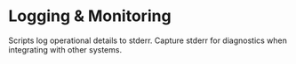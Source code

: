 # Logging & Monitoring

Scripts log operational details to stderr. Capture stderr for diagnostics when integrating with other systems.
